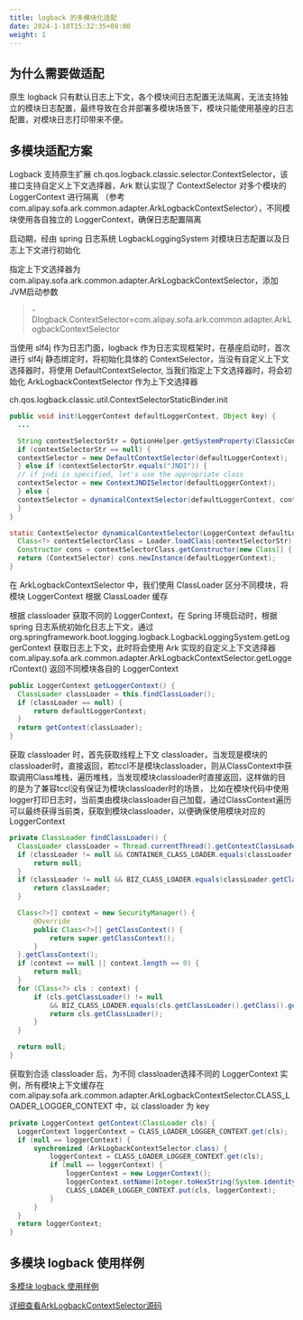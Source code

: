 ```yaml
---
title: logback 的多模块化适配
date: 2024-1-18T15:32:35+08:00
weight: 1
---
```


## 为什么需要做适配
原生 logback 只有默认日志上下文，各个模块间日志配置无法隔离，无法支持独立的模块日志配置，最终导致在合并部署多模块场景下，模块只能使用基座的日志配置，对模块日志打印带来不便。

## 多模块适配方案
Logback 支持原生扩展 ch.qos.logback.classic.selector.ContextSelector，该接口支持自定义上下文选择器，Ark 默认实现了 ContextSelector 对多个模块的 LoggerContext 进行隔离 （参考 com.alipay.sofa.ark.common.adapter.ArkLogbackContextSelector），不同模块使用各自独立的 LoggerContext，确保日志配置隔离

启动期，经由 spring 日志系统 LogbackLoggingSystem 对模块日志配置以及日志上下文进行初始化

指定上下文选择器为 com.alipay.sofa.ark.common.adapter.ArkLogbackContextSelector，添加JVM启动参数
> -Dlogback.ContextSelector=com.alipay.sofa.ark.common.adapter.ArkLogbackContextSelector

当使用 slf4j 作为日志门面，logback 作为日志实现框架时，在基座启动时，首次进行 slf4j 静态绑定时，将初始化具体的 ContextSelector，当没有自定义上下文选择器时，将使用 DefaultContextSelector, 当我们指定上下文选择器时，将会初始化 ArkLogbackContextSelector 作为上下文选择器

ch.qos.logback.classic.util.ContextSelectorStaticBinder.init

```java
public void init(LoggerContext defaultLoggerContext, Object key) {
  ...

  String contextSelectorStr = OptionHelper.getSystemProperty(ClassicConstants.LOGBACK_CONTEXT_SELECTOR);
  if (contextSelectorStr == null) {
  contextSelector = new DefaultContextSelector(defaultLoggerContext);
  } else if (contextSelectorStr.equals("JNDI")) {
  // if jndi is specified, let's use the appropriate class
  contextSelector = new ContextJNDISelector(defaultLoggerContext);
  } else {
  contextSelector = dynamicalContextSelector(defaultLoggerContext, contextSelectorStr);
  }
}

static ContextSelector dynamicalContextSelector(LoggerContext defaultLoggerContext, String contextSelectorStr) {
  Class<?> contextSelectorClass = Loader.loadClass(contextSelectorStr);
  Constructor cons = contextSelectorClass.getConstructor(new Class[] { LoggerContext.class });
  return (ContextSelector) cons.newInstance(defaultLoggerContext);
}
```

在 ArkLogbackContextSelector 中，我们使用 ClassLoader 区分不同模块，将模块 LoggerContext 根据 ClassLoader 缓存

根据 classloader 获取不同的 LoggerContext，在 Spring 环境启动时，根据 spring 日志系统初始化日志上下文，通过 org.springframework.boot.logging.logback.LogbackLoggingSystem.getLoggerContext 获取日志上下文，此时将会使用 Ark 实现的自定义上下文选择器 com.alipay.sofa.ark.common.adapter.ArkLogbackContextSelector.getLoggerContext() 返回不同模块各自的 LoggerContext

```java
public LoggerContext getLoggerContext() {
  ClassLoader classLoader = this.findClassLoader();
  if (classLoader == null) {
      return defaultLoggerContext;
  }
  return getContext(classLoader);
}
```

获取 classloader 时，首先获取线程上下文 classloader，当发现是模块的classloader时，直接返回，若tccl不是模块classloader，则从ClassContext中获取调用Class堆栈，遍历堆栈，当发现模块classloader时直接返回，这样做的目的是为了兼容tccl没有保证为模块classloader时的场景，
比如在模块代码中使用logger打印日志时，当前类由模块classloader自己加载，通过ClassContext遍历可以最终获得当前类，获取到模块classloader，以便确保使用模块对应的 LoggerContext

```java
private ClassLoader findClassLoader() {
  ClassLoader classLoader = Thread.currentThread().getContextClassLoader();
  if (classLoader != null && CONTAINER_CLASS_LOADER.equals(classLoader.getClass().getName())) {
      return null;
  }
  if (classLoader != null && BIZ_CLASS_LOADER.equals(classLoader.getClass().getName())) {
      return classLoader;
  }

  Class<?>[] context = new SecurityManager() {
      @Override
      public Class<?>[] getClassContext() {
          return super.getClassContext();
      }
  }.getClassContext();
  if (context == null || context.length == 0) {
      return null;
  }
  for (Class<?> cls : context) {
      if (cls.getClassLoader() != null
          && BIZ_CLASS_LOADER.equals(cls.getClassLoader().getClass().getName())) {
          return cls.getClassLoader();
      }
  }

  return null;
}
```

获取到合适 classloader 后，为不同 classloader选择不同的 LoggerContext 实例，所有模块上下文缓存在 com.alipay.sofa.ark.common.adapter.ArkLogbackContextSelector.CLASS_LOADER_LOGGER_CONTEXT 中，以 classloader 为 key

```java
private LoggerContext getContext(ClassLoader cls) {
  LoggerContext loggerContext = CLASS_LOADER_LOGGER_CONTEXT.get(cls);
  if (null == loggerContext) {
      synchronized (ArkLogbackContextSelector.class) {
          loggerContext = CLASS_LOADER_LOGGER_CONTEXT.get(cls);
          if (null == loggerContext) {
              loggerContext = new LoggerContext();
              loggerContext.setName(Integer.toHexString(System.identityHashCode(cls)));
              CLASS_LOADER_LOGGER_CONTEXT.put(cls, loggerContext);
          }
      }
  }
  return loggerContext;
}
```

## 多模块 logback 使用样例
[多模块 logback 使用样例](https://github.com/koupleless/koupleless/tree/master/samples/springboot-samples/logging/logback/README.md)

[详细查看ArkLogbackContextSelector源码](https://github.com/sofastack/sofa-ark/blob/master/sofa-ark-parent/core/common/src/main/java/com/alipay/sofa/ark/common/adapter/ArkLogbackContextSelector.java)

